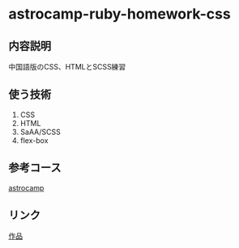<h1>astrocamp-ruby-homework-css</h1>
<h2>内容説明</h2>
<p>中国語版のCSS、HTMLとSCSS練習</p>
<h2>使う技術</h2>
<ol>
  <li>CSS</li>
  <li>HTML</li>
  <li>SaAA/SCSS</li>
   <li>flex-box</li>
</ol>
<h2>参考コース</h2>
<a href="https://campus.5xruby.tw/courses/489534/lectures/9347394">astrocamp</a>
<h2>リンク</h2>
<a href="https://agrokb.github.io/five-ruby-homework-css/">作品</a>
